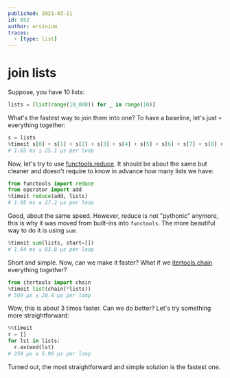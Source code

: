 ```yaml
---
published: 2021-03-11
id: 652
author: orsinium
traces:
  - [type: list]
---
```


# join lists

Suppose, you have 10 lists:

```python
lists = [list(range(10_000)) for _ in range(10)]
```

What's the fastest way to join them into one? To have a baseline, let's just `+` everything together:

```python
s = lists
%timeit s[0] + s[1] + s[2] + s[3] + s[4] + s[5] + s[6] + s[7] + s[8] + s[9]
# 1.65 ms ± 25.1 µs per loop
```

Now, let's try to use [functools.reduce](https://t.me/pythonetc/357). It should be about the same but cleaner and doesn't require to know in advance how many lists we have:

```python
from functools import reduce
from operator import add
%timeit reduce(add, lists)
# 1.65 ms ± 27.2 µs per loop
```

Good, about the same speed. However, reduce is not "pythonic" anymore, this is why it was moved from built-ins into `functools`. The more beautiful way to do it is using `sum`:

```python
%timeit sum(lists, start=[])
# 1.64 ms ± 83.8 µs per loop
```

Short and simple. Now, can we make it faster? What if we [itertools.chain](https://t.me/pythonetc/461) everything together?

```python
from itertools import chain
%timeit list(chain(*lists))
# 599 µs ± 20.4 µs per loop
```

Wow, this is about 3 times faster. Can we do better? Let's try something more straightforward:

```python
%%timeit
r = []
for lst in lists:
  r.extend(lst)
# 250 µs ± 5.96 µs per loop
```

Turned out, the most straightforward and simple solution is the fastest one.
